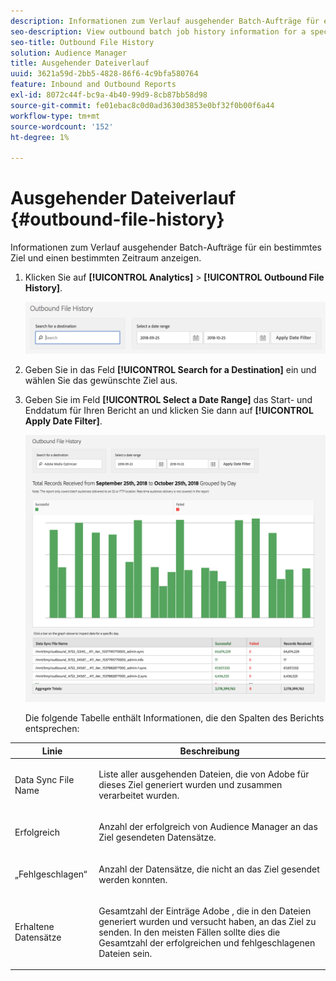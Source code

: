 ```yaml
---
description: Informationen zum Verlauf ausgehender Batch-Aufträge für ein bestimmtes Ziel und einen bestimmten Zeitraum anzeigen.
seo-description: View outbound batch job history information for a specified destination and time period.
seo-title: Outbound File History
solution: Audience Manager
title: Ausgehender Dateiverlauf
uuid: 3621a59d-2bb5-4828-86f6-4c9bfa580764
feature: Inbound and Outbound Reports
exl-id: 8072c44f-bc9a-4b40-99d9-8cb87bb58d98
source-git-commit: fe01ebac8c0d0ad3630d3853e0bf32f0b00f6a44
workflow-type: tm+mt
source-wordcount: '152'
ht-degree: 1%

---
```


# Ausgehender Dateiverlauf {#outbound-file-history}

Informationen zum Verlauf ausgehender Batch-Aufträge für ein bestimmtes Ziel und einen bestimmten Zeitraum anzeigen.

<!-- 

t_reports_outbound_history.xml

 -->

1. Klicken Sie auf **[!UICONTROL Analytics]** > **[!UICONTROL Outbound File History]**.

   ![Schrittergebnis](assets/outbound_history.png)

1. Geben Sie in das Feld **[!UICONTROL Search for a Destination]** ein und wählen Sie das gewünschte Ziel aus.
1. Geben Sie im Feld **[!UICONTROL Select a Date Range]** das Start- und Enddatum für Ihren Bericht an und klicken Sie dann auf **[!UICONTROL Apply Date Filter]**.

   ![Schrittergebnis](assets/outbound_history_stats.png)

   Die folgende Tabelle enthält Informationen, die den Spalten des Berichts entsprechen:

<table id="table_93076D46AC50411395E72B9B987E99BE"> 
 <thead> 
  <tr> 
   <th colname="col1" class="entry"> Linie </th> 
   <th colname="col2" class="entry"> Beschreibung </th> 
  </tr> 
 </thead>
 <tbody> 
  <tr> 
   <td colname="col1"> Data Sync File Name </td> 
   <td colname="col2"> <p>Liste aller ausgehenden Dateien, die von <span class="keyword"> Adobe</span> für dieses Ziel generiert wurden und zusammen verarbeitet wurden. </p> </td> 
  </tr> 
  <tr> 
   <td colname="col1"> Erfolgreich </td> 
   <td colname="col2"> <p>Anzahl der erfolgreich von <span class="keyword"> Audience Manager</span> an das Ziel gesendeten Datensätze. </p> </td> 
  </tr> 
  <tr> 
   <td colname="col1"> „Fehlgeschlagen“ </td> 
   <td colname="col2"> <p>Anzahl der Datensätze, die nicht an das Ziel gesendet werden konnten. </p> </td> 
  </tr> 
  <tr> 
   <td colname="col1"> Erhaltene Datensätze </td> 
   <td colname="col2"> <p>Gesamtzahl der Einträge <span class="keyword"> Adobe</span> , die in den Dateien generiert wurden und versucht haben, an das Ziel zu senden. In den meisten Fällen sollte dies die Gesamtzahl der erfolgreichen und fehlgeschlagenen Dateien sein. </p> </td> 
  </tr> 
 </tbody> 
</table>
